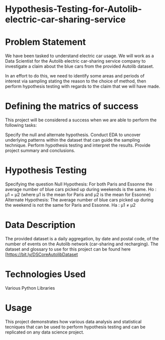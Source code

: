 # Hypothesis-Testing-for-Autolib-electric-car-sharing-service


# Problem Statement
We have been tasked to understand electric car usage. We will work as a Data Scientist for the Autolib electric car-sharing service company to investigate a claim about the blue cars from the provided Autolib dataset.

In an effort to do this, we need to identify some areas and periods of interest via sampling stating the reason to the choice of method, then perform hypothesis testing with regards to the claim that we will have made.

# Defining the matrics of success
This project will be considered a success when we are able to perform the following tasks:

Specify the null and alternate hypothesis.
Conduct EDA to uncover underlying patterns within the dataset that can guide the sampling technique.
Perform hypothesis testing and interpret the results.
Provide project summary and conclusions.


# Hypothesis Testing #

Specifying the question
Null Hypothesis: For both Paris and Essonne the average number of blue cars picked up during weekends is the same.
Ho : μ1 = μ2 (where μ1 is the mean for Paris and μ2 is the mean for Essonne)
Alternate Hypothesis: The average number of blue cars picked up during the weekend is not the same for Paris and Essonne.
Ha : μ1 ≠ μ2

# Data Description #
The provided dataset is a daily aggregation, by date and postal code, of the number of events on the Autolib network (car-sharing and recharging). The dataset and glossary to use for this project can be found here [https://bit.ly/DSCoreAutolibDataset

# Technologies Used #
Various Python Libraries

# Usage #
This project demonstrates how various data analysis and statistical tecniques that can be used to perform hypothesis testing and can be replicated on any data science project.


